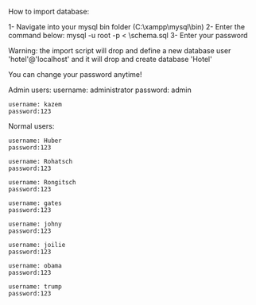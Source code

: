 How to import database:

1- Navigate into your mysql bin folder (C:\xampp\mysql\bin)
2- Enter the command below: 
mysql -u root -p < <pathtothefile>\schema.sql
3- Enter your password

Warning: the import script will drop and define a new database user 'hotel'@'localhost' and it will drop and create database 'Hotel'


You can change your password anytime!

Admin users:
    username: administrator
    password: admin 

    username: kazem
    password:123

Normal users: 
    
    username: Huber
    password:123

    username: Rohatsch 
    password:123
    
    username: Rongitsch 
    password:123

    username: gates
    password:123
    
    username: johny
    password:123
    
    username: joilie 
    password:123
    
    username: obama 
    password:123
    
    username: trump 
    password:123
